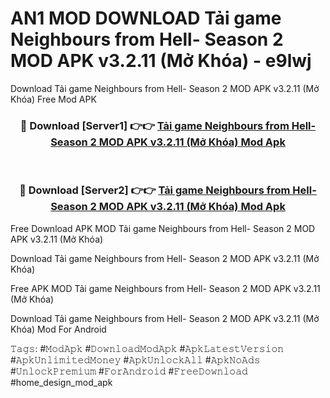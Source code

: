 # AN1 MOD DOWNLOAD Tải game Neighbours from Hell- Season 2 MOD APK v3.2.11 (Mở Khóa) - e9lwj
Download Tải game Neighbours from Hell- Season 2 MOD APK v3.2.11 (Mở Khóa) Free Mod APK

<div align="center">
<h3>🔴 Download [Server1] 👉👉 <a href="https://apk-comot.site?title=Tải_game_Neighbours_from_Hell-_Season_2_MOD_APK_v3.2.11_(Mở_Khóa)">Tải game Neighbours from Hell- Season 2 MOD APK v3.2.11 (Mở Khóa) Mod Apk</a></h3><br>

<h3>🔴 Download [Server2] 👉👉 <a href="https://apk-comot.site?title=Tải_game_Neighbours_from_Hell-_Season_2_MOD_APK_v3.2.11_(Mở_Khóa)">Tải game Neighbours from Hell- Season 2 MOD APK v3.2.11 (Mở Khóa) Mod Apk</a></h3>
</div>


Free Download APK MOD Tải game Neighbours from Hell- Season 2 MOD APK v3.2.11 (Mở Khóa)

Download Tải game Neighbours from Hell- Season 2 MOD APK v3.2.11 (Mở Khóa) 

Free APK MOD Tải game Neighbours from Hell- Season 2 MOD APK v3.2.11 (Mở Khóa) 

Download Tải game Neighbours from Hell- Season 2 MOD APK v3.2.11 (Mở Khóa) Mod For Android

𝚃𝚊𝚐𝚜: #𝙼𝚘𝚍𝙰𝚙𝚔 #𝙳𝚘𝚠𝚗𝚕𝚘𝚊𝚍𝙼𝚘𝚍𝙰𝚙𝚔 #𝙰𝚙𝚔𝙻𝚊𝚝𝚎𝚜𝚝𝚅𝚎𝚛𝚜𝚒𝚘𝚗 #𝙰𝚙𝚔𝚄𝚗𝚕𝚒𝚖𝚒𝚝𝚎𝚍𝙼𝚘𝚗𝚎𝚢 #𝙰𝚙𝚔𝚄𝚗𝚕𝚘𝚌𝚔𝙰𝚕𝚕 #𝙰𝚙𝚔𝙽𝚘𝙰𝚍𝚜 #𝚄𝚗𝚕𝚘𝚌𝚔𝙿𝚛𝚎𝚖𝚒𝚞𝚖 #𝙵𝚘𝚛𝙰𝚗𝚍𝚛𝚘𝚒𝚍 #𝙵𝚛𝚎𝚎𝙳𝚘𝚠𝚗𝚕𝚘𝚊𝚍 #home_design_mod_apk